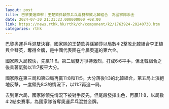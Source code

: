 ```yaml
---
layout: post
title: 巴黎奧運直擊｜王楚欽孫穎莎乒乓混雙擊敗北韓組合　為國家隊添金
date: 2024-07-30 21:31:23.000000000 +08:00
link: https://news.rthk.hk/rthk/ch/component/k2/1763924-20240730.htm
categories: rthk
---
```


巴黎奧運乒乓混雙決賽，國家隊的王楚欽與孫穎莎以局數4:2擊敗北韓組合李正植與金琴英，奪得金牌，是中國代表團在今屆奧運的第六金。

國家隊入局較快，先贏11:6。第二局雙方爭持激烈，打成6:6平手，但北韓組合之後乘著氣勢以11:7扳平大分。

國家隊在第三局和第四局再贏11:8和11:5。大分落後1:3的北韓組合，第五局上演絕地反擊，一度領先8:3的情況下，以11:7再追一局。

去到第六局，國家隊領先情況下被對手反先，但尾段發揮出色，再贏11:8，以局數4:2結束賽事，為國家隊首奪奧運乒乓混雙金牌。
